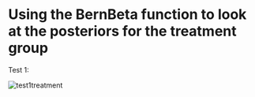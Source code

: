 # Using the BernBeta function to look at the posteriors for the treatment group

Test 1: 

![test1treatment](https://github.com/EvaGostiuk/MAT4376-project-2-team-3/blob/master/AB_DataSet/images/test1treatment.png?raw=true)
